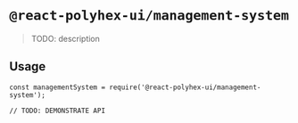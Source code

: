 # `@react-polyhex-ui/management-system`

> TODO: description

## Usage

```
const managementSystem = require('@react-polyhex-ui/management-system');

// TODO: DEMONSTRATE API
```
